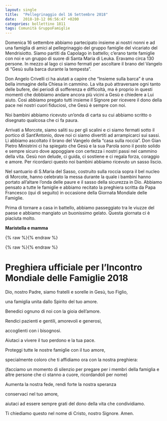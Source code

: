```yaml
---
layout: single
title:  "Pellegrinaggio del 16 Settembre 2018"
date:   2018-10-12 06:56:47 +0200
categories: bollettino 1811
tags: Comunità GruppoFamiglie
---
```



 

Domenica 16 settembre abbiamo partecipato insieme ai nostri nonni e ad una famiglia di amici al pellegrinaggio del gruppo famiglie del vicariato del Mendrisiotto. Siamo partiti da Capolago in battello; c’erano tante famiglie con noi e un gruppo di suore di Santa Maria di Leuka. Eravamo circa 130 persone. In mezzo al lago ci siamo fermati per ascoltare il brano del Vangelo di “Gesù sulla barca durante la tempesta”. 

Don Angelo Crivelli ci ha aiutati a capire che “Insieme sulla barca” è una bella immagine della Chiesa in cammino. La vita può attraversare ogni tanto delle bufere, dei periodi di sofferenza e difficoltà, ma è proprio in questi momenti che dobbiamo andare ancora più vicini a Gesù e chiedere a Lui aiuto. Così abbiamo pregato tutti insieme il Signore per ricevere il dono della pace nei nostri cuori fiduciosi, che Gesù è sempre con noi. 


Noi bambini abbiamo ricevuto un’onda di carta su cui abbiamo scritto o disegnato qualcosa che ci fa paura. 

Arrivati a Morcote, siamo saliti su per gli scalini e ci siamo fermati sotto il portico di Sant’Antonio, dove noi ci siamo divertiti ad arrampicarci sui sassi. Lì abbiamo ascoltato il brano del Vangelo della “casa sulla roccia”. Don Gian Pietro Ministrini ci ha spiegato che Gesù e la sua Parola sono il posto solido e sempre sicuro dove appoggiare con certezza i nostri passi nel cammino della vita. Gesù non delude, ci guida, ci sostiene e ci regala forza, coraggio e amore. Per ricordarci questo noi bambini abbiamo ricevuto un sasso liscio.

Nel santuario di S.Maria del Sasso, costruito sulla roccia sopra il bel nucleo di Morcote, hanno celebrato la messa durante la quale i bambini hanno portato all’altare l’onda delle paure e il sasso della sicurezza in Dio. Abbiamo pensato a tutte le famiglie e abbiamo recitato la preghiera scritta da Papa Francesco (qui di seguito) in occasione della Giornata Mondiale delle Famiglie.

Prima di tornare a casa in battello, abbiamo passeggiato tra le viuzze del paese e abbiamo mangiato un buonissimo gelato. Questa giornata ci è piaciuta molto. 

__Maristella e mamma__


{% raw %}<img src="/assets/images/bollettino18/1811_capolago_1.jpg" alt="" class="full">{% endraw %}

{% raw %}<img src="/assets/images/bollettino18/1811_capolago_2.jpg" alt="" class="full">{% endraw %}


# Preghiera ufficiale per l’Incontro Mondiale delle Famiglie 2018

Dio, nostro Padre, siamo fratelli e sorelle in Gesù, tuo Figlio,

una famiglia unita dallo Spirito del tuo amore.

Benedici ognuno di noi con la gioia dell’amore.

Rendici pazienti e gentili, amorevoli e generosi,

accoglienti con i bisognosi.

Aiutaci a vivere il tuo perdono e la tua pace.

Proteggi tutte le nostre famiglie con il tuo amore,

specialmente coloro che ti affidiamo ora con la nostra preghiera:

(facciamo un momento di silenzio per pregare per i membri della famiglia e altre persone che ci stanno a cuore, ricordandoli per nome)

Aumenta la nostra fede, rendi forte la nostra speranza

conservaci nel tuo amore,

aiutaci ad essere sempre grati del dono della vita che condividiamo.

Ti chiediamo questo nel nome di Cristo, nostro Signore. Amen.


